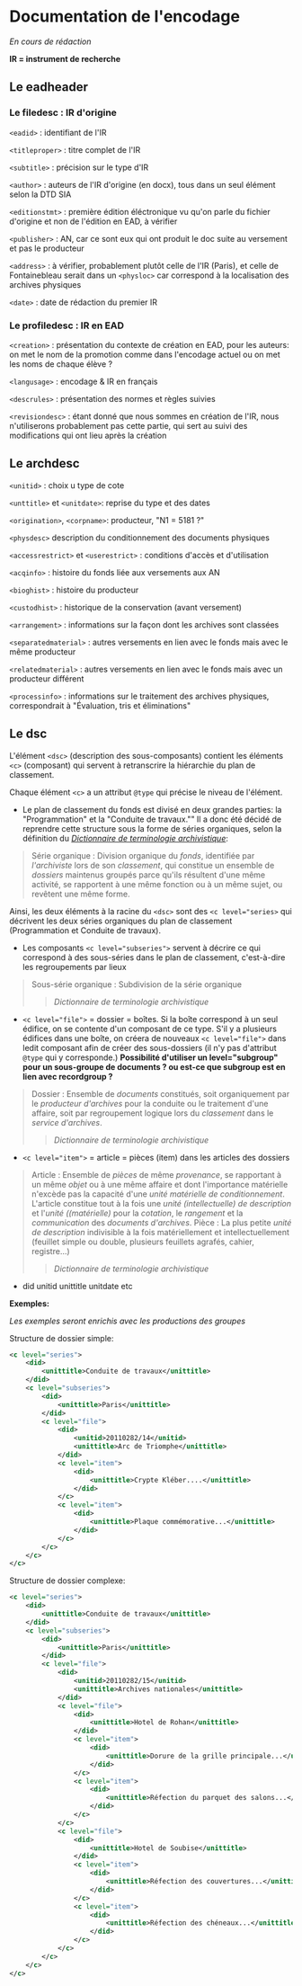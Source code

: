 # Documentation de l'encodage

*En cours de rédaction*

**IR = instrument de recherche**

## Le eadheader
### Le filedesc : IR d'origine

`<eadid>` : identifiant de l'IR

`<titleproper>` : titre complet de l'IR

`<subtitle>` : précision sur le type d'IR

`<author>` : auteurs de l'IR d'origine (en docx), tous dans un seul élément selon la DTD SIA

`<editionstmt>` : première édition éléctronique vu qu'on parle du fichier d'origine et non de l'édition en EAD, à vérifier

`<publisher>` : AN, car ce sont eux qui ont produit le doc suite au versement et pas le producteur

`<address>` : à vérifier, probablement plutôt celle de l'IR (Paris), et celle de Fontainebleau serait dans un `<physloc>` car correspond à la localisation des archives physiques

`<date>` : date de rédaction du premier IR

### Le profiledesc : IR en EAD

`<creation>` : présentation du contexte de création en EAD, pour les auteurs: on met le nom de la promotion comme dans l'encodage actuel ou on met les noms de chaque élève ?

`<langusage>` : encodage & IR en français

`<descrules>` : présentation des normes et règles suivies

`<revisiondesc>` : étant donné que nous sommes en création de l'IR, nous n'utiliserons probablement pas cette partie, qui sert au suivi des modifications qui ont lieu après la création

## Le archdesc

`<unitid>` : choix u type de cote

`<unttitle>` et `<unitdate>`: reprise du type et des dates

`<origination>`, `<corpname>`: producteur, "N1 = 5181 ?"

`<physdesc>` description du conditionnement des documents physiques

`<accessrestrict>` et `<userestrict>` : conditions d'accès et d'utilisation

`<acqinfo>` : histoire du fonds liée aux versements aux AN

`<bioghist>` : histoire du producteur

`<custodhist>` : historique de la conservation (avant versement)

`<arrangement>` : informations sur la façon dont les archives sont classées

`<separatedmaterial>` : autres versements en lien avec le fonds mais avec le même producteur

`<relatedmaterial>` : autres versements en lien avec le fonds mais avec un producteur différent

`<processinfo>` : informations sur le traitement des archives physiques, correspondrait à "Évaluation, tris et éliminations"

## Le dsc


L'élément `<dsc>` (description des sous-composants) contient les éléments `<c>` (composant) qui servent à retranscrire la hiérarchie du plan de classement.

Chaque élément `<c>` a un attribut `@type` qui précise le niveau de l'élément. 

- Le plan de classement du fonds est divisé en deux grandes parties: la "Programmation" et la "Conduite de travaux."" Il a donc été décidé de reprendre cette structure sous la forme de séries organiques, selon la définition du [*Dictionnaire de terminologie archivistique*](https://francearchives.fr/file/4575c619ab1e1e738d81d2249ff8dd4115a3d8cb/ARCHIVES_DE_FRANCE_Dictionnaire_de_terminologie_archivistique.pdf):

> Série organique : Division organique du *fonds*, identifiée par *l'archiviste* lors de son *classement*, qui constitue un ensemble de *dossiers* maintenus groupés parce qu'ils résultent d'une même activité, se rapportent à une même fonction ou à un même sujet, ou revêtent une même forme.

Ainsi, les deux éléments à la racine du `<dsc>` sont des `<c level="series>` qui décrivent les deux séries organiques du plan de classement (Programmation et Conduite de travaux).

- Les composants `<c level="subseries">` servent à décrire ce qui correspond à des sous-séries dans le plan de classement, c'est-à-dire les regroupements par lieux

> Sous-série organique : Subdivision de la série organique
>> *Dictionnaire de terminologie archivistique*

- `<c level="file">` = dossier = boîtes. Si la boîte correspond à un seul édifice, on se contente d'un composant de ce type. S'il y a plusieurs édifices dans une boîte, on créera de nouveaux `<c level="file">` dans ledit composant afin de créer des sous-dossiers (il n'y pas d'attribut `@type` qui y corresponde.)
**Possibilité d'utiliser un level="subgroup" pour un sous-groupe de documents ? ou est-ce que subgroup est en lien avec recordgroup ?**

> Dossier : Ensemble de *documents* constitués, soit organiquement par le *producteur d'archives* pour la conduite ou le traitement d'une affaire, soit par regroupement logique lors du *classement* dans le *service d'archives*.
>> *Dictionnaire de terminologie archivistique*

- `<c level="item">` = article = pièces (item) dans les articles des dossiers

> Article : Ensemble de *pièces* de même *provenance*, se rapportant à un même *objet* ou à une même affaire et dont l'importance matérielle n'excède pas la capacité d'une *unité matérielle de conditionnement*. L'article  constitue tout à la fois une *unité (intellectuelle) de description* et l'*unité ((matérielle)* pour la *cotation*, le *rangement* et la *communication* des *documents d'archives*. 
> Pièce : La plus petite *unité de description* indivisible à la fois matériellement et intellectuellement (feuillet simple ou double, plusieurs feuillets agrafés, cahier, registre...)
>> *Dictionnaire de terminologie archivistique*


- did unitid unittitle unitdate etc


**Exemples:**

*Les exemples seront enrichis avec les productions des groupes*

Structure de dossier simple:

```XML
<c level="series">
	<did>
		<unittitle>Conduite de travaux</unittitle>
	</did>
	<c level="subseries">
		<did>
			<unittitle>Paris</unittitle>
		</did>
		<c level="file">
			<did>
				<unitid>20110282/14</unitid>
				<unittitle>Arc de Triomphe</unittitle>
			</did>
			<c level="item">
				<did>
					<unittitle>Crypte Kléber....</unittitle>
				</did>
			</c>
			<c level="item">
				<did>
					<unittitle>Plaque commémorative...</unittitle>
				</did>
			</c>
		</c>
	</c>
</c>
```
Structure de dossier complexe:


```XML
<c level="series">
	<did>
		<unittitle>Conduite de travaux</unittitle>
	</did>
	<c level="subseries">
		<did>
			<unittitle>Paris</unittitle>
		</did>
		<c level="file">
			<did>
				<unitid>20110282/15</unitid>
				<unittitle>Archives nationales</unittitle>
			</did>
			<c level="file">
				<did>
					<unittitle>Hotel de Rohan</unittitle>
				</did>
				<c level="item">
					<did>
						<unittitle>Dorure de la grille principale...</unittitle>
					</did>
				</c>
				<c level="item">
					<did>
						<unittitle>Réfection du parquet des salons...</unittitle>
					</did>
				</c>
			</c>
			<c level="file">
				<did>
					<unittitle>Hotel de Soubise</unittitle>
				</did>
				<c level="item">
					<did>
						<unittitle>Réfection des couvertures...</unittitle>
					</did>
				</c>
				<c level="item">
					<did>
						<unittitle>Réfection des chéneaux...</unittitle>
					</did>
				</c>
			</c>
		</c>
	</c>
</c>
```
